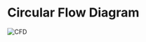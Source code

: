 # Circular Flow Diagram

<img src="https://imglf5.lf127.net/img/MGJnTlcwNXNQQU5mTTVBUHpDaVlRMXd5WW9tWDVnQTgrS09BYnRwRWk3dTFyaVhiN0lpVWN3PT0.jpg" alt="CFD"  />
